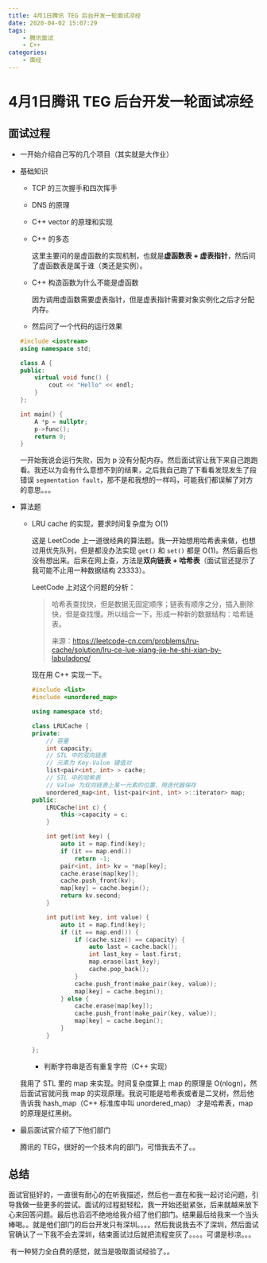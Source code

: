 ```yaml
---
title: 4月1日腾讯 TEG 后台开发一轮面试凉经
date: 2020-04-02 15:07:29
tags:
	- 腾讯面试
	- C++
categories:
	- 面经
---
```


# 4月1日腾讯 TEG 后台开发一轮面试凉经

## 面试过程

- 一开始介绍自己写的几个项目（其实就是大作业）

- 基础知识

  - TCP 的三次握手和四次挥手

  - DNS 的原理

  - C++ vector 的原理和实现

  - C++ 的多态

    这里主要问的是虚函数的实现机制，也就是**虚函数表 + 虚表指针**，然后问了虚函数表是属于谁（类还是实例）。

  - C++ 构造函数为什么不能是虚函数

    因为调用虚函数需要虚表指针，但是虚表指针需要对象实例化之后才分配内存。

  - 然后问了一个代码的运行效果

  ```cpp
  #include <iostream>
  using namespace std;
  
  class A {
  public:
      virtual void func() {
          cout << "Hello" << endl;
      }
  };
  
  int main() {
      A *p = nullptr;
      p->func();
      return 0;
  }
  ```

  一开始我说会运行失败，因为 p 没有分配内存。然后面试官让我下来自己跑跑看。我还以为会有什么意想不到的结果，之后我自己跑了下看看发现发生了段错误 `segmentation fault`，那不是和我想的一样吗，可能我们都误解了对方的意思。。。

- 算法题

  - LRU cache 的实现，要求时间复杂度为 O(1)

    这是 LeetCode 上一道很经典的算法题。我一开始想用哈希表来做，也想过用优先队列，但是都没办法实现 `get()` 和 `set()` 都是 O(1)。然后最后也没有想出来。后来在网上查，方法是**双向链表 + 哈希表**（面试官还提示了我可能不止用一种数据结构 23333）。

    LeetCode 上对这个问题的分析：

    > 哈希表查找快，但是数据无固定顺序；链表有顺序之分，插入删除快，但是查找慢。所以结合一下，形成一种新的数据结构：哈希链表。
    >
    > 来源：https://leetcode-cn.com/problems/lru-cache/solution/lru-ce-lue-xiang-jie-he-shi-xian-by-labuladong/

    现在用 C++ 实现一下。

    ```cpp
    #include <list>
    #include <unordered_map>
    
    using namespace std;
    
    class LRUCache {
    private:
        // 容量
        int capacity;
        // STL 中的双向链表
        // 元素为 Key-Value 键值对
        list<pair<int, int> > cache;
        // STL 中的哈希表
        // Value 为双向链表上某一元素的位置，用迭代器保存
        unordered_map<int, list<pair<int, int> >::iterator> map;
    public:
        LRUCache(int c) {
            this->capacity = c;
        }
    
        int get(int key) {
            auto it = map.find(key);
            if (it == map.end())
                return -1;
            pair<int, int> kv = *map[key];
            cache.erase(map[key]);
            cache.push_front(kv);
            map[key] = cache.begin();
            return kv.second;
        }
    
        int put(int key, int value) {
            auto it = map.find(key);
            if (it == map.end()) {
                if (cache.size() == capacity) {
                    auto last = cache.back();
                    int last_key = last.first;
                    map.erase(last_key);
                    cache.pop_back();
                } 
                cache.push_front(make_pair(key, value));
                map[key] = cache.begin();
            } else {
                cache.erase(map[key]);
                cache.push_front(make_pair(key, value));
                map[key] = cache.begin();
            }
        }
    
    };
    ```
    
    - 判断字符串是否有重复字符（C++ 实现）
  
  我用了 STL 里的 map 来实现。时间复杂度算上 map 的原理是 O(nlogn)，然后面试官就问我 map 的实现原理。我说可能是哈希表或者是二叉树，然后他告诉我 hash_map（C++ 标准库中叫 unordered_map） 才是哈希表，map 的原理是红黑树。
  
- 最后面试官介绍了下他们部门

  腾讯的 TEG，很好的一个技术向的部门，可惜我去不了。。

## 总结

​		面试官挺好的，一直很有耐心的在听我描述，然后也一直在和我一起讨论问题，引导我做一些更多的尝试。面试的过程挺轻松，我一开始还挺紧张，后来就越来放下心来回答问题。最后也滔滔不绝地给我介绍了他们部门。结果最后给我来一个当头棒喝。。就是他们部门的后台开发只有深圳。。。。然后我说我去不了深圳，然后面试官确认了一下我不会去深圳，结束面试过后就把流程变灰了。。。。可谓是秒凉。。。

​		有一种努力全白费的感觉，就当是吸取面试经验了。。

